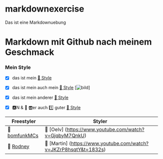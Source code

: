 # markdownexercise
Das ist eine Markdownuebung

# **Markdown mit Github nach meinem Geschmack**

### Mein Style

- [x]  das ist mein [:link: Style](https://www.pikpng.com/pngvi/hbhwRib_mc-hammer-icons-mc-hammer-clipart/)
- [x]  das ist mein auch mein [:link: Style](/home/user/Pictures/insekt.jpeg) [![bild](/home/user/Pictures/insekt.jpeg)]
- [x]  das ist mein anderer [:link: Style](/home/user/Pictures/R1-05288-0019.JPG)
- [x]  :a:N & :peach: :ab:er auch :one: guter [:link: Style]($/home/user/Pictures/auflegen.jpeg)


|Freestyler|Styler|
|--------|--------|
|    :link: [bomfunkMCs](https://www.youtube.com/watch?v=ymNFyxvIdaM)    |    :link: [Oelv] (https://www.youtube.com/watch?v=GjqbyM7QnkU)    |
|    :link: [Rodney](https://www.youtube.com/watch?v=9m1nYnr_zEs&t=65s)    |    :link: [Martin] (https://www.youtube.com/watch?v=JKZrP8hsqtY&t=1832s)    |
